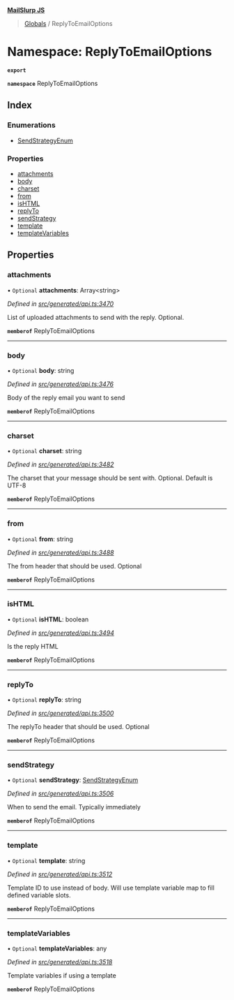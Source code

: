 **[MailSlurp JS](../README.md)**

> [Globals](../README.md) / ReplyToEmailOptions

# Namespace: ReplyToEmailOptions

**`export`** 

**`namespace`** ReplyToEmailOptions

## Index

### Enumerations

* [SendStrategyEnum](../enums/replytoemailoptions.sendstrategyenum.md)

### Properties

* [attachments](replytoemailoptions.md#attachments)
* [body](replytoemailoptions.md#body)
* [charset](replytoemailoptions.md#charset)
* [from](replytoemailoptions.md#from)
* [isHTML](replytoemailoptions.md#ishtml)
* [replyTo](replytoemailoptions.md#replyto)
* [sendStrategy](replytoemailoptions.md#sendstrategy)
* [template](replytoemailoptions.md#template)
* [templateVariables](replytoemailoptions.md#templatevariables)

## Properties

### attachments

• `Optional` **attachments**: Array\<string>

*Defined in [src/generated/api.ts:3470](https://github.com/mailslurp/mailslurp-client/blob/aab6cee/src/generated/api.ts#L3470)*

List of uploaded attachments to send with the reply. Optional.

**`memberof`** ReplyToEmailOptions

___

### body

• `Optional` **body**: string

*Defined in [src/generated/api.ts:3476](https://github.com/mailslurp/mailslurp-client/blob/aab6cee/src/generated/api.ts#L3476)*

Body of the reply email you want to send

**`memberof`** ReplyToEmailOptions

___

### charset

• `Optional` **charset**: string

*Defined in [src/generated/api.ts:3482](https://github.com/mailslurp/mailslurp-client/blob/aab6cee/src/generated/api.ts#L3482)*

The charset that your message should be sent with. Optional. Default is UTF-8

**`memberof`** ReplyToEmailOptions

___

### from

• `Optional` **from**: string

*Defined in [src/generated/api.ts:3488](https://github.com/mailslurp/mailslurp-client/blob/aab6cee/src/generated/api.ts#L3488)*

The from header that should be used. Optional

**`memberof`** ReplyToEmailOptions

___

### isHTML

• `Optional` **isHTML**: boolean

*Defined in [src/generated/api.ts:3494](https://github.com/mailslurp/mailslurp-client/blob/aab6cee/src/generated/api.ts#L3494)*

Is the reply HTML

**`memberof`** ReplyToEmailOptions

___

### replyTo

• `Optional` **replyTo**: string

*Defined in [src/generated/api.ts:3500](https://github.com/mailslurp/mailslurp-client/blob/aab6cee/src/generated/api.ts#L3500)*

The replyTo header that should be used. Optional

**`memberof`** ReplyToEmailOptions

___

### sendStrategy

• `Optional` **sendStrategy**: [SendStrategyEnum](../enums/replytoemailoptions.sendstrategyenum.md)

*Defined in [src/generated/api.ts:3506](https://github.com/mailslurp/mailslurp-client/blob/aab6cee/src/generated/api.ts#L3506)*

When to send the email. Typically immediately

**`memberof`** ReplyToEmailOptions

___

### template

• `Optional` **template**: string

*Defined in [src/generated/api.ts:3512](https://github.com/mailslurp/mailslurp-client/blob/aab6cee/src/generated/api.ts#L3512)*

Template ID to use instead of body. Will use template variable map to fill defined variable slots.

**`memberof`** ReplyToEmailOptions

___

### templateVariables

• `Optional` **templateVariables**: any

*Defined in [src/generated/api.ts:3518](https://github.com/mailslurp/mailslurp-client/blob/aab6cee/src/generated/api.ts#L3518)*

Template variables if using a template

**`memberof`** ReplyToEmailOptions
